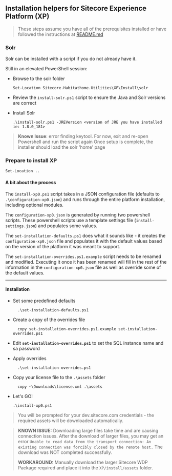## Installation helpers for Sitecore Experience Platform (XP)

> These steps assume you have all of the prerequisites installed or have followed the instructions at [README.md](../../Prerequisits/README.md)

### Solr

Solr can be installed with a script if you do not already have it.

Still in an elevated PowerShell session:

- Browse to the solr folder
	```
  Set-Location Sitecore.Habitathome.Utilities\XP\Install\solr
	```

- Review the `install-solr.ps1` script to ensure the Java and Solr versions are correct

- Install Solr
	```
	.\install-solr.ps1 -JREVersion <version of JRE you have installed ie: 1.8.0_181>
	```

> **Known Issue**: error finding keytool. For now, exit and re-open Powershell and run the script again
> Once setup is complete, the installer should load the solr 'home' page

### Prepare to install XP

```
Set-Location ..
```

#### A bit about the process

The `install-xp0.ps1` script takes in a JSON configuration file (defaults to `.\configuration-xp0.json`) and runs through the entire platform installation, including optional modules.

The `configuration-xp0.json` is generated by running two powershell scripts. These powershell scripts use a template settings file (`install-settings.json`) and populates some values.

The `set-installation-defaults.ps1` does what it sounds like - it creates the `configuration-xp0.json` file and populates it with the default values based on the version of the platform it was meant to support.

The `set-installation-overrides.ps1.example` script needs to be renamed and modified. Executing it once it has been renamed will fill in the rest of the information in the `configuration-xp0.json` file as well as override some of the default values.

----------

#### Installation

- Set some predefined defaults
  ```
	.\set-installation-defaults.ps1
	```

- Create a copy of the overrides file
  ```
	copy set-installation-overrides.ps1.example set-installation-overrides.ps1
	```

- Edit **`set-installation-overrides.ps1`** to set the SQL instance name and sa password

- Apply overrides
  ```
	.\set-installation-overrides.ps1
	```

- Copy your license file to the `.\assets` folder
  ```
	copy ~\Downloads\license.xml .\assets
	```

- Let's GO!
  ```
  .\install-xp0.ps1
  ```

> You will be prompted for your dev.sitecore.com credentials - the required assets will be downloaded automatically.

> **KNOWN ISSUE:** Downloading large files take time and are causing connection issues.
> After the download of larger files, you may get an error `Unable to read data from the transport connection: An existing connection was forcibly closed by the remote host.` The download was NOT completed successfully.
> 
> **WORKAROUND:** Manually download the larger Sitecore WDP Package required and place it into the `XP/install/assets` folder.
